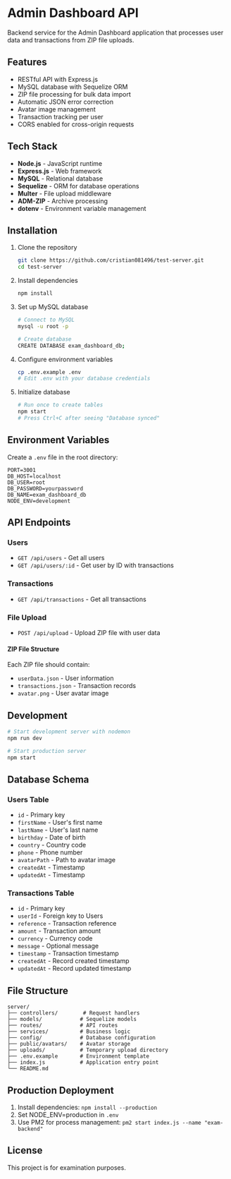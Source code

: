 # Admin Dashboard API

Backend service for the Admin Dashboard application that processes user data and transactions from ZIP file uploads.

## Features

- RESTful API with Express.js
- MySQL database with Sequelize ORM
- ZIP file processing for bulk data import
- Automatic JSON error correction
- Avatar image management
- Transaction tracking per user
- CORS enabled for cross-origin requests

## Tech Stack

- **Node.js** - JavaScript runtime
- **Express.js** - Web framework
- **MySQL** - Relational database
- **Sequelize** - ORM for database operations
- **Multer** - File upload middleware
- **ADM-ZIP** - Archive processing
- **dotenv** - Environment variable management

## Installation

1. Clone the repository

   ```bash
   git clone https://github.com/cristian081496/test-server.git
   cd test-server
   ```

2. Install dependencies

   ```bash
   npm install
   ```

3. Set up MySQL database

   ```bash
   # Connect to MySQL
   mysql -u root -p

   # Create database
   CREATE DATABASE exam_dashboard_db;

   ```

4. Configure environment variables

   ```bash
   cp .env.example .env
   # Edit .env with your database credentials
   ```

5. Initialize database
   ```bash
   # Run once to create tables
   npm start
   # Press Ctrl+C after seeing "Database synced"
   ```

## Environment Variables

Create a `.env` file in the root directory:

```env
PORT=3001
DB_HOST=localhost
DB_USER=root
DB_PASSWORD=yourpassword
DB_NAME=exam_dashboard_db
NODE_ENV=development
```

## API Endpoints

### Users

- `GET /api/users` - Get all users
- `GET /api/users/:id` - Get user by ID with transactions

### Transactions

- `GET /api/transactions` - Get all transactions

### File Upload

- `POST /api/upload` - Upload ZIP file with user data

#### ZIP File Structure

Each ZIP file should contain:

- `userData.json` - User information
- `transactions.json` - Transaction records
- `avatar.png` - User avatar image

## Development

```bash
# Start development server with nodemon
npm run dev

# Start production server
npm start
```

## Database Schema

### Users Table

- `id` - Primary key
- `firstName` - User's first name
- `lastName` - User's last name
- `birthday` - Date of birth
- `country` - Country code
- `phone` - Phone number
- `avatarPath` - Path to avatar image
- `createdAt` - Timestamp
- `updatedAt` - Timestamp

### Transactions Table

- `id` - Primary key
- `userId` - Foreign key to Users
- `reference` - Transaction reference
- `amount` - Transaction amount
- `currency` - Currency code
- `message` - Optional message
- `timestamp` - Transaction timestamp
- `createdAt` - Record created timestamp
- `updatedAt` - Record updated timestamp

## File Structure

```
server/
├── controllers/        # Request handlers
├── models/            # Sequelize models
├── routes/            # API routes
├── services/          # Business logic
├── config/            # Database configuration
├── public/avatars/    # Avatar storage
├── uploads/           # Temporary upload directory
├── .env.example       # Environment template
├── index.js           # Application entry point
└── README.md
```

## Production Deployment

1. Install dependencies: `npm install --production`
2. Set NODE_ENV=production in `.env`
3. Use PM2 for process management: `pm2 start index.js --name "exam-backend"`

## License

This project is for examination purposes.
